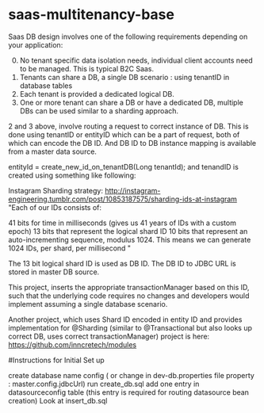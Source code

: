 # saas-multitenancy-base

Saas DB design involves one of the following requirements depending on your application:

0. No tenant specific data isolation needs, individual client accounts need to be managed. This is typical B2C Saas.
1. Tenants can share a DB, a single DB scenario : using tenantID in database tables
2. Each tenant is provided a dedicated logical DB. 
3. One or more tenant can share a DB or have a dedicated DB, multiple DBs can be used similar to a sharding approach.


2 and 3 above, involve routing a request to correct instance of DB. This is done using tenantID or entityID which can be a part of request, both of which can encode the DB ID. And DB ID to DB instance mapping is available from a master data source. 



entityId = create_new_id_on_tenantDB(Long tenantId); 
and tenandID is created using something like following:

Instagram Sharding strategy:
http://instagram-engineering.tumblr.com/post/10853187575/sharding-ids-at-instagram
"Each of our IDs consists of:

41 bits for time in milliseconds (gives us 41 years of IDs with a custom epoch)
13 bits that represent the logical shard ID
10 bits that represent an auto-incrementing sequence, modulus 1024. This means we can generate 1024 IDs, per shard, per millisecond
"

The 13 bit logical shard ID is used as DB ID. The DB ID to JDBC URL is stored in master DB source.

This project, inserts the appropriate transactionManager based on this ID, such that the underlying code requires no changes and developers would implement assuming a single database scenario. 

Another project,  which uses Shard ID encoded in entity ID and provides implementation for @Sharding (similar to @Transactional but also looks up correct DB, uses correct transactionManager) project is here:
https://github.com/inncretech/modules

#Instructions for Initial Set up

create database name config ( or change in dev-db.properties file property : master.config.jdbcUrl)
run create_db.sql
add one entry in datasourceconfig table (this entry is required for routing datasource bean creation)
Look at insert_db.sql